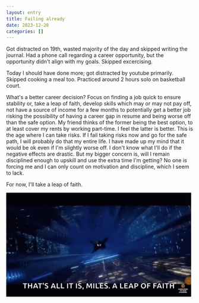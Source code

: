 ```yaml
---
layout: entry
title: Failing already
date: 2023-12-20
categories: []
---
```

Got distracted on 19th, wasted majority of the day and skipped writing the journal. Had a phone call regarding a career opportunity, but the opportunity didn't align with my goals. Skipped excercising.

Today I should have done more; got distracted by youtube primarily. Skipped cooking a meal too. Practiced around 2 hours solo on basketball court.

What's a better career decision? Focus on finding a job quick to ensure stability or, take a leap of faith, develop skills which may or may not pay off, not have a source of income for a few months to potentially get a better job risking the possibility of having a career gap in resume and being worse off than the safe option. My friend thinks of the former being the best option, to at least cover my rents by working part-time. I feel the latter is better. This is the age where I can take risks. If I fail taking risks now and go for the safe path, I will probably do that my entire life. I have made up my mind that it would be ok even if I'm slightly worse off. I don't know what I'll do if the negative effects are drastic. But my bigger concern is, will I remain disciplined enough to upskill and use the extra time I'm getting? No one is forcing me and I can only count on motivation and discipline, which I seem to lack.

For now, I'll take a leap of faith.

![Miles Morales: When will I know I'm ready? Peter B. Parker: You won't. It's a leap of faith. That's all it is, Miles. A leap of faith.](../../assets/images/journal/miles_morales.gif)